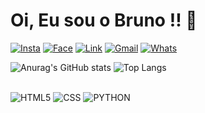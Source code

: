 # Oi, Eu sou o Bruno !! 👋
[![Insta](https://img.shields.io/badge/Instagram-E4405F?style=for-the-badge&logo=instagram&logoColor=white)](https://www.instagram.com/brunod/)
[![Face](https://img.shields.io/badge/Facebook-1877F2?style=for-the-badge&logo=facebook&logoColor=white)](https://www.facebook.com/profile.php?id=61553795012062)
[![Link](https://img.shields.io/badge/LinkedIn-0077B5?style=for-the-badge&logo=linkedin&logoColor=white)](https://www.linkedin.com/in/bruno-dutra-a49854216/)
[![Gmail](https://img.shields.io/badge/Gmail-D14836?style=for-the-badge&logo=gmail&logoColor=white)](mailto:brunoodutra1912@gmail.com?subject=Vim%20do%20GIT&body=Sua%20mensagem%20aqui)
[![Whats](https://img.shields.io/badge/WhatsApp-25D366?style=for-the-badge&logo=whatsapp&logoColor=white)](https://wa.me/5553999294413)

![Anurag's GitHub stats](https://github-readme-stats.vercel.app/api?username=brun0dutra&show_icons=true&theme=radical)
![Top Langs](https://github-readme-stats.vercel.app/api/top-langs/?username=brun0dutra&layout=compact&theme=radical)

<div style='display: inline_block'></br>
  <img alt='HTML5' aling='center' src='https://img.shields.io/badge/HTML5-E34F26?style=for-the-badge&logo=html5&logoColor=white'>
  <img alt='CSS' aling='center' src='https://img.shields.io/badge/CSS3-1572B6?style=for-the-badge&logo=css3&logoColor=white'>
  <img alt='PYTHON' aling='center' src='https://img.shields.io/badge/Python-14354C?style=for-the-badge&logo=python&logoColor=white'>
</div>



<!--
**brun0dutra/brun0dutra** is a ✨ _special_ ✨ repository because its `README.md` (this file) appears on your GitHub profile.
💬 Espero que algum dos meus projetos tenha te ajudado em algo ! 😄
Here are some ideas to get you started:

- 🔭 I’m currently working on ...
- 🌱 I’m currently learning ...
- 👯 I’m looking to collaborate on ...
- 🤔 I’m looking for help with ...
- 💬 Ask me about ...
- 📫 How to reach me: ...
- 😄 Pronouns: ...
- ⚡ Fun fact: ...
-->
